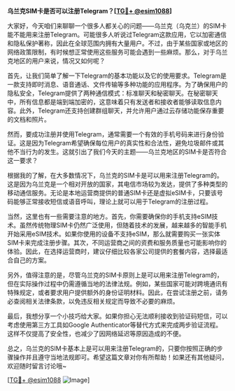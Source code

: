 **乌兰克SIM卡是否可以注册Telegram？[[TG💪+ @esim1088](https://t.me/s/esim1088)]**

大家好，今天咱们来聊聊一个很多人都关心的问题——乌兰克（乌克兰）的SIM卡能不能用来注册Telegram。可能很多人听说过Telegram这款应用，它以加密通信和隐私保护著称，因此在全球范围内拥有大量用户。不过，由于某些国家或地区的网络政策限制，有时候想正常使用这些服务可能会遇到一些麻烦。那么，对于乌兰克地区的用户来说，情况又如何呢？

首先，让我们简单了解一下Telegram的基本功能以及它的使用要求。Telegram是一款支持即时消息、语音通话、文件传输等多种功能的应用程序。为了确保用户的隐私安全，Telegram提供了两种通信模式：标准聊天和秘密聊天。在秘密聊天中，所有信息都是端到端加密的，这意味着只有发送者和接收者能够读取信息内容。此外，Telegram还支持创建群组聊天，并允许用户通过云存储功能保存重要的文档和照片。

然而，要成功注册并使用Telegram，通常需要一个有效的手机号码来进行身份验证。这是因为Telegram希望确保每位用户的真实性和合法性，避免垃圾邮件或其他不当行为的发生。这就引出了我们今天的主题——乌兰克地区的SIM卡是否符合这一要求？

根据我的了解，在大多数情况下，乌兰克的SIM卡是可以用来注册Telegram的。这是因为乌兰克是一个相对开放的国家，其电信市场较为发达，提供了多种类型的移动通信服务。无论是本地运营商提供的普通SIM卡还是虚拟eSIM卡，只要该号码能够正常接收短信或语音呼叫，理论上就可以用于Telegram的注册过程。

当然，这里也有一些需要注意的地方。首先，你需要确保你的手机支持eSIM技术。虽然传统物理SIM卡仍然广泛使用，但随着技术的发展，越来越多的智能手机开始采用eSIM技术。如果你使用的设备不支持eSIM，那么就需要购买一张实体SIM卡来完成注册步骤。其次，不同运营商之间的资费和服务质量也可能影响你的体验。因此，在选择运营商时，建议仔细比较各家公司提供的套餐内容，选择最适合自己的方案。

另外，值得注意的是，尽管乌兰克的SIM卡原则上是可以用来注册Telegram的，但在实际操作过程中仍需遵循当地的法律法规。例如，某些国家可能对跨境通讯有特殊规定，或者要求用户提供额外的身份证明材料。因此，在尝试注册之前，请务必查阅相关法律条款，以免违反相关规定而导致不必要的麻烦。

最后，我想分享一个小技巧给大家。如果你担心无法顺利接收到验证码短信，可以考虑使用第三方工具如Google Authenticator等替代方式来完成两步验证流程。这样不仅提高了安全性，也减少了因网络延迟等原因造成的不便。

总之，乌兰克的SIM卡基本上是可以用来注册Telegram的，只要你按照正确的步骤操作并且遵守当地法规即可。希望这篇文章对你有所帮助！如果还有其他疑问，欢迎随时留言讨论哦~

[[TG💪+ @esim1088](https://t.me/s/esim1088) ![Image](https://i.postimg.cc/4NQfJmqS/Snipaste-2025-05-13-00-14-12.png)]